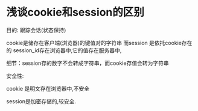 # 浅谈cookie和session的区别

目的: 跟踪会话(状态保持)

cookie是储存在客户端(浏览器)的键值对的字符串
而session 是依托cookie存在的 session_id存在浏览器中,它的值存在服务器中,

细节：session存的数字不会转成字符串，而cookie存值会转为字符串

安全性:

cookie 是明文存在浏览器中,不安全

session是加密存储的,较安全.
